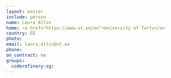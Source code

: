 ```yaml
---
layout: master
include: person
name: Laura Altin
home: <a href="https://www.ut.ee/en">University of Tartu</a>
country: EE
photo:
email: laura.altin@ut.ee
phone:
on_contract: no
groups:
  coderefinery-sg:
---
```


